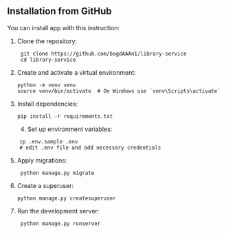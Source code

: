 ## Installation from GitHub

You can install app with this instruction:

1. Clone the repository:

        git clone https://github.com/bogdAAAn1/library-service
        cd library-service

2. Create and activate a virtual environment:

       python -m venv venv
       source venv/bin/activate  # On Windows use `venv\Scripts\activate`

3. Install dependencies:

       pip install -r requirements.txt

   4. Set up environment variables:
```
    cp .env.sample .env    
    # edit .env file and add necessary credentials
```

5. Apply migrations:

        python manage.py migrate

6. Create a superuser:

       python manage.py createsuperuser


     
7. Run the development server:

        python manage.py runserver
